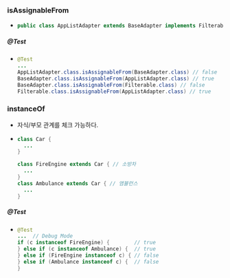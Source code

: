 ### isAssignableFrom
* ```java
  public class AppListAdapter extends BaseAdapter implements Filterable
##### @Test
* ```java
  @Test
  ...
  AppListAdapter.class.isAssignableFrom(BaseAdapter.class) // false
  BaseAdapter.class.isAssignableFrom(AppListAdapter.class) // true
  BaseAdapter.class.isAssignableFrom(Filterable.class) // false
  Filterable.class.isAssignableFrom(AppListAdapter.class) // true
  
### instanceOf
* 자식/부모 관계를 체크 가능하다.
* ```java
  class Car { 
    ...
  }
  
  class FireEngine extends Car { // 소방차 
    ...
  }
  class Ambulance extends Car { // 앰뷸런스
    ...
  }
##### @Test
* ```java
  @Test
  ...  // Debug Mode
  if (c instanceof FireEngine) {        // true
  } else if (c instanceof Ambulance) {  // true
  } else if (FireEngine instanceof c) { // false
  } else if (Ambulance instanceof c) {  // false
  }
